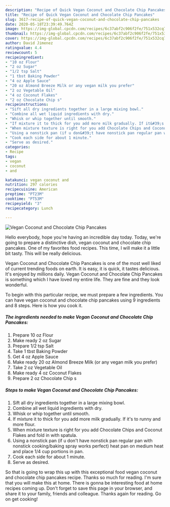 ```yaml
---
description: "Recipe of Quick Vegan Coconut and Chocolate Chip Pancakes"
title: "Recipe of Quick Vegan Coconut and Chocolate Chip Pancakes"
slug: 3617-recipe-of-quick-vegan-coconut-and-chocolate-chip-pancakes
date: 2020-05-18T23:39:49.764Z
image: https://img-global.cpcdn.com/recipes/6c37abf2c906f2fe/751x532cq70/vegan-coconut-and-chocolate-chip-pancakes-recipe-main-photo.jpg
thumbnail: https://img-global.cpcdn.com/recipes/6c37abf2c906f2fe/751x532cq70/vegan-coconut-and-chocolate-chip-pancakes-recipe-main-photo.jpg
cover: https://img-global.cpcdn.com/recipes/6c37abf2c906f2fe/751x532cq70/vegan-coconut-and-chocolate-chip-pancakes-recipe-main-photo.jpg
author: David Jimenez
ratingvalue: 4.4
reviewcount: 5
recipeingredient:
- "10 oz Flour"
- "2 oz Sugar"
- "1/2 tsp Salt"
- "1 tbst Baking Powder"
- "4 oz Apple Sauce"
- "20 oz Almond Breeze Milk or any vegan milk you prefer"
- "2 oz Vegetable Oil"
- "4 oz Coconut Flakes"
- "2 oz Chocolate Chip s"
recipeinstructions:
- "Sift all dry ingredients together in a large mixing bowl."
- "Combine all wet liquid ingredients with dry."
- "Whisk or whip together until smooth."
- "If mixture it to thick for you add more milk gradually. If it&#39;s to runny and more flour."
- "When mixture texture is right for you add Chocolate Chips and Coconut Flakes and fold in with spatula."
- "Using a nonstick pan (if u don&#39;t have nonstick pan regular pan with nonstick cooking/baking spray works perfect) heat pan on medium heat and place 1/4 cup portions in pan."
- "Cook each side for about 1 minute."
- "Serve as desired."
categories:
- Recipe
tags:
- vegan
- coconut
- and

katakunci: vegan coconut and 
nutrition: 297 calories
recipecuisine: American
preptime: "PT23M"
cooktime: "PT53M"
recipeyield: "3"
recipecategory: Lunch

---
```



![Vegan Coconut and Chocolate Chip Pancakes](https://img-global.cpcdn.com/recipes/6c37abf2c906f2fe/751x532cq70/vegan-coconut-and-chocolate-chip-pancakes-recipe-main-photo.jpg)

Hello everybody, hope you're having an incredible day today. Today, we're going to prepare a distinctive dish, vegan coconut and chocolate chip pancakes. One of my favorites food recipes. This time, I will make it a little bit tasty. This will be really delicious.



Vegan Coconut and Chocolate Chip Pancakes is one of the most well liked of current trending foods on earth. It is easy, it is quick, it tastes delicious. It's enjoyed by millions daily. Vegan Coconut and Chocolate Chip Pancakes is something which I have loved my entire life. They are fine and they look wonderful.


To begin with this particular recipe, we must prepare a few ingredients. You can have vegan coconut and chocolate chip pancakes using 9 ingredients and 8 steps. Here is how you cook it.

<!--inarticleads1-->

##### The ingredients needed to make Vegan Coconut and Chocolate Chip Pancakes:

1. Prepare 10 oz Flour
1. Make ready 2 oz Sugar
1. Prepare 1/2 tsp Salt
1. Take 1 tbst Baking Powder
1. Get 4 oz Apple Sauce
1. Make ready 20 oz Almond Breeze Milk (or any vegan milk you prefer)
1. Take 2 oz Vegetable Oil
1. Make ready 4 oz Coconut Flakes
1. Prepare 2 oz Chocolate Chip s




<!--inarticleads2-->

##### Steps to make Vegan Coconut and Chocolate Chip Pancakes:

1. Sift all dry ingredients together in a large mixing bowl.
1. Combine all wet liquid ingredients with dry.
1. Whisk or whip together until smooth.
1. If mixture it to thick for you add more milk gradually. If it&#39;s to runny and more flour.
1. When mixture texture is right for you add Chocolate Chips and Coconut Flakes and fold in with spatula.
1. Using a nonstick pan (if u don&#39;t have nonstick pan regular pan with nonstick cooking/baking spray works perfect) heat pan on medium heat and place 1/4 cup portions in pan.
1. Cook each side for about 1 minute.
1. Serve as desired.




So that is going to wrap this up with this exceptional food vegan coconut and chocolate chip pancakes recipe. Thanks so much for reading. I'm sure that you will make this at home. There is gonna be interesting food at home recipes coming up. Don't forget to save this page in your browser, and share it to your family, friends and colleague. Thanks again for reading. Go on get cooking!
